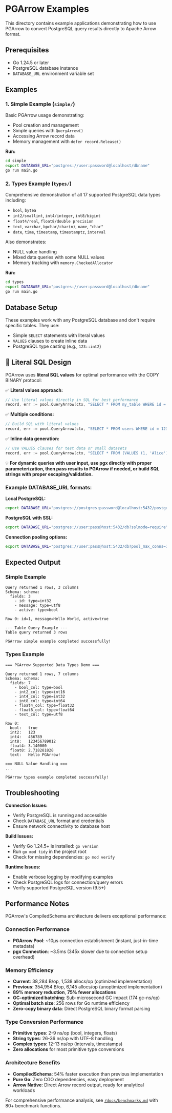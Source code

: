 # PGArrow Examples

This directory contains example applications demonstrating how to use PGArrow to convert PostgreSQL query results directly to Apache Arrow format.

## Prerequisites

- Go 1.24.5 or later
- PostgreSQL database instance
- `DATABASE_URL` environment variable set

## Examples

### 1. Simple Example (`simple/`)

Basic PGArrow usage demonstrating:
- Pool creation and management
- Simple queries with `QueryArrow()`
- Accessing Arrow record data
- Memory management with `defer record.Release()`

**Run:**
```bash
cd simple
export DATABASE_URL="postgres://user:password@localhost/dbname"
go run main.go
```

### 2. Types Example (`types/`)

Comprehensive demonstration of all 17 supported PostgreSQL data types including:
- `bool`, `bytea`
- `int2/smallint`, `int4/integer`, `int8/bigint` 
- `float4/real`, `float8/double precision`
- `text`, `varchar`, `bpchar/char(n)`, `name`, `"char"`
- `date`, `time`, `timestamp`, `timestamptz`, `interval`

Also demonstrates:
- NULL value handling
- Mixed data queries with some NULL values
- Memory tracking with `memory.CheckedAllocator`

**Run:**
```bash
cd types
export DATABASE_URL="postgres://user:password@localhost/dbname"
go run main.go
```

## Database Setup

These examples work with any PostgreSQL database and don't require specific tables. They use:
- Simple `SELECT` statements with literal values
- `VALUES` clauses to create inline data
- PostgreSQL type casting (e.g., `123::int2`)

## 📝 Literal SQL Design

PGArrow uses **literal SQL values** for optimal performance with the COPY BINARY protocol:

✅ **Literal values approach:**
```go
// Use literal values directly in SQL for best performance
record, err := pool.QueryArrow(ctx, "SELECT * FROM my_table WHERE id = 123")
```

✅ **Multiple conditions:**
```go
// Build SQL with literal values
record, err := pool.QueryArrow(ctx, "SELECT * FROM users WHERE id = 123 AND name = 'Alice'")
```

✅ **Inline data generation:**
```go  
// Use VALUES clauses for test data or small datasets
record, err := pool.QueryArrow(ctx, "SELECT * FROM (VALUES (1, 'Alice'), (2, 'Bob')) AS my_table(id, name)")
```

💡 **For dynamic queries with user input, use pgx directly with proper parameterization, then pass results to PGArrow if needed, or build SQL strings with proper escaping/validation.**

### Example DATABASE_URL formats:

**Local PostgreSQL:**
```bash
export DATABASE_URL="postgres://postgres:password@localhost:5432/postgres"
```

**PostgreSQL with SSL:**
```bash
export DATABASE_URL="postgres://user:pass@host:5432/db?sslmode=require"
```

**Connection pooling options:**
```bash
export DATABASE_URL="postgres://user:pass@host:5432/db?pool_max_conns=10"
```

## Expected Output

### Simple Example
```
Query returned 1 rows, 3 columns
Schema: schema:
  fields: 3
    - id: type=int32
    - message: type=utf8
    - active: type=bool

Row 0: id=1, message=Hello World, active=true

--- Table Query Example ---
Table query returned 3 rows

PGArrow simple example completed successfully!
```

### Types Example  
```
=== PGArrow Supported Data Types Demo ===

Query returned 1 rows, 7 columns
Schema: schema:
  fields: 7
    - bool_col: type=bool
    - int2_col: type=int16
    - int4_col: type=int32
    - int8_col: type=int64
    - float4_col: type=float32
    - float8_col: type=float64
    - text_col: type=utf8

Row 0:
  bool:   true
  int2:   123
  int4:   456789
  int8:   123456789012
  float4: 3.140000
  float8: 2.718281828
  text:   Hello PGArrow!

=== NULL Value Handling ===
...

PGArrow types example completed successfully!
```

## Troubleshooting

**Connection Issues:**
- Verify PostgreSQL is running and accessible
- Check `DATABASE_URL` format and credentials
- Ensure network connectivity to database host

**Build Issues:**
- Verify Go 1.24.5+ is installed: `go version`
- Run `go mod tidy` in the project root
- Check for missing dependencies: `go mod verify`

**Runtime Issues:**
- Enable verbose logging by modifying examples
- Check PostgreSQL logs for connection/query errors
- Verify supported PostgreSQL version (9.5+)

## Performance Notes

PGArrow's CompiledSchema architecture delivers exceptional performance:

### Connection Performance
- **PGArrow Pool**: ~10μs connection establishment (instant, just-in-time metadata)
- **pgx Connection**: ~3.5ms (345x slower due to connection setup overhead)

### Memory Efficiency  
- **Current**: 38,284 B/op, 1,538 allocs/op (optimized implementation)
- **Previous**: 354,954 B/op, 6,145 allocs/op (unoptimized implementation)
- **89% memory reduction**, **75% fewer allocations**
- **GC-optimized batching**: Sub-microsecond GC impact (174 gc-ns/op)
- **Optimal batch size**: 256 rows for Go runtime efficiency
- **Zero-copy binary data**: Direct PostgreSQL binary format parsing

### Type Conversion Performance
- **Primitive types**: 2-9 ns/op (bool, integers, floats)
- **String types**: 26-36 ns/op with UTF-8 handling
- **Complex types**: 12-13 ns/op (intervals, timestamps)
- **Zero allocations** for most primitive type conversions

### Architecture Benefits
- **CompiledSchema**: 54% faster execution than previous implementation
- **Pure Go**: Zero CGO dependencies, easy deployment
- **Arrow Native**: Direct Arrow record output, ready for analytical workloads

For comprehensive performance analysis, see [`/docs/benchmarks.md`](../docs/benchmarks.md) with 80+ benchmark functions.